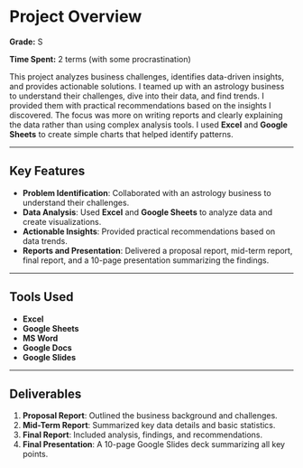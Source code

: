 # Project Overview 

**Grade:** S 

**Time Spent:** 2 terms (with some procrastination)  

This project analyzes business challenges, identifies data-driven insights, and provides actionable solutions. I teamed up with an astrology business to understand their challenges, dive into their data, and find trends. I provided them with practical recommendations based on the insights I discovered. The focus was more on writing reports and clearly explaining the data rather than using complex analysis tools. I used **Excel** and **Google Sheets** to create simple charts that helped identify patterns.

---

## Key Features
- **Problem Identification**: Collaborated with an astrology business to understand their challenges.
- **Data Analysis**: Used **Excel** and **Google Sheets** to analyze data and create visualizations.
- **Actionable Insights**: Provided practical recommendations based on data trends.
- **Reports and Presentation**: Delivered a proposal report, mid-term report, final report, and a 10-page presentation summarizing the findings.

---

## Tools Used
- **Excel** 
- **Google Sheets** 
- **MS Word** 
- **Google Docs** 
- **Google Slides** 

---

## Deliverables
1. **Proposal Report**: Outlined the business background and challenges.
2. **Mid-Term Report**: Summarized key data details and basic statistics.
3. **Final Report**: Included analysis, findings, and recommendations.
4. **Final Presentation**: A 10-page Google Slides deck summarizing all key points.
